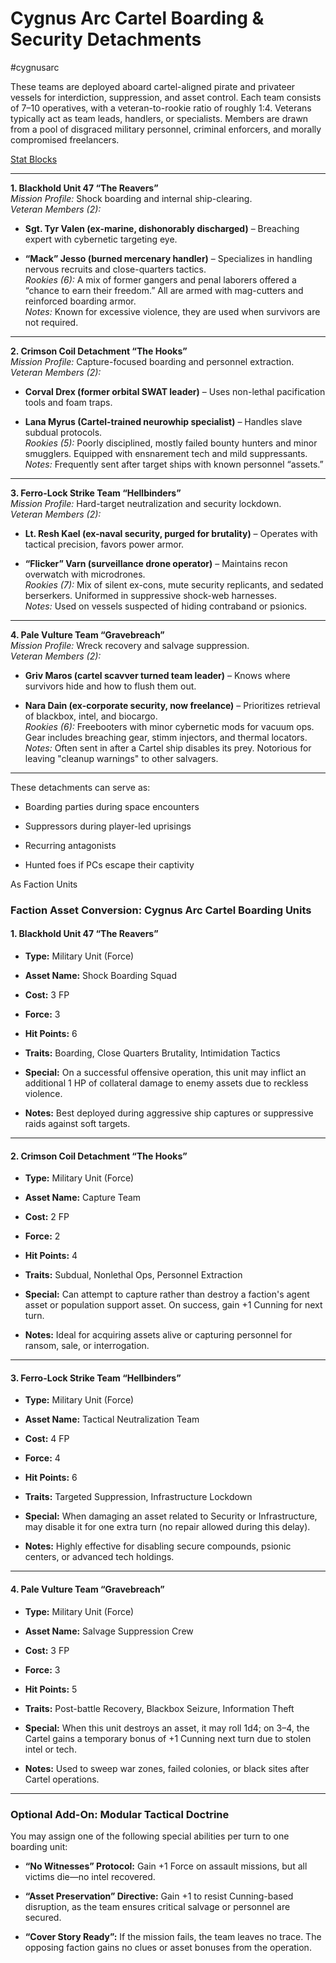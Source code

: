 # **Cygnus Arc Cartel Boarding & Security Detachments**
#cygnusarc 

These teams are deployed aboard cartel-aligned pirate and privateer vessels for interdiction, suppression, and asset control. Each team consists of 7–10 operatives, with a veteran-to-rookie ratio of roughly 1:4. Veterans typically act as team leads, handlers, or specialists. Members are drawn from a pool of disgraced military personnel, criminal enforcers, and morally compromised freelancers.


[Stat Blocks](Cygnus%20Arc%20Boarding%20Parties.md)

---

**1. Blackhold Unit 47 “The Reavers”**  
_Mission Profile:_ Shock boarding and internal ship-clearing.  
_Veteran Members (2):_

- **Sgt. Tyr Valen (ex-marine, dishonorably discharged)** – Breaching expert with cybernetic targeting eye.
    
- **“Mack” Jesso (burned mercenary handler)** – Specializes in handling nervous recruits and close-quarters tactics.  
    _Rookies (6):_ A mix of former gangers and penal laborers offered a “chance to earn their freedom.” All are armed with mag-cutters and reinforced boarding armor.  
    _Notes:_ Known for excessive violence, they are used when survivors are not required.
    

---

**2. Crimson Coil Detachment “The Hooks”**  
_Mission Profile:_ Capture-focused boarding and personnel extraction.  
_Veteran Members (2):_

- **Corval Drex (former orbital SWAT leader)** – Uses non-lethal pacification tools and foam traps.
    
- **Lana Myrus (Cartel-trained neurowhip specialist)** – Handles slave subdual protocols.  
    _Rookies (5):_ Poorly disciplined, mostly failed bounty hunters and minor smugglers. Equipped with ensnarement tech and mild suppressants.  
    _Notes:_ Frequently sent after target ships with known personnel “assets.”
    

---

**3. Ferro-Lock Strike Team “Hellbinders”**  
_Mission Profile:_ Hard-target neutralization and security lockdown.  
_Veteran Members (2):_

- **Lt. Resh Kael (ex-naval security, purged for brutality)** – Operates with tactical precision, favors power armor.
    
- **“Flicker” Varn (surveillance drone operator)** – Maintains recon overwatch with microdrones.  
    _Rookies (7):_ Mix of silent ex-cons, mute security replicants, and sedated berserkers. Uniformed in suppressive shock-web harnesses.  
    _Notes:_ Used on vessels suspected of hiding contraband or psionics.
    

---

**4. Pale Vulture Team “Gravebreach”**  
_Mission Profile:_ Wreck recovery and salvage suppression.  
_Veteran Members (2):_

- **Griv Maros (cartel scavver turned team leader)** – Knows where survivors hide and how to flush them out.
    
- **Nara Dain (ex-corporate security, now freelance)** – Prioritizes retrieval of blackbox, intel, and biocargo.  
    _Rookies (6):_ Freebooters with minor cybernetic mods for vacuum ops. Gear includes breaching gear, stimm injectors, and thermal locators.  
    _Notes:_ Often sent in after a Cartel ship disables its prey. Notorious for leaving "cleanup warnings" to other salvagers.
    

---

These detachments can serve as:

- Boarding parties during space encounters
    
- Suppressors during player-led uprisings
    
- Recurring antagonists
    
- Hunted foes if PCs escape their captivity



As Faction Units

### **Faction Asset Conversion: Cygnus Arc Cartel Boarding Units**

#### **1. Blackhold Unit 47 “The Reavers”**

- **Type:** Military Unit (Force)
    
- **Asset Name:** Shock Boarding Squad
    
- **Cost:** 3 FP
    
- **Force:** 3
    
- **Hit Points:** 6
    
- **Traits:** Boarding, Close Quarters Brutality, Intimidation Tactics
    
- **Special:** On a successful offensive operation, this unit may inflict an additional 1 HP of collateral damage to enemy assets due to reckless violence.
    
- **Notes:** Best deployed during aggressive ship captures or suppressive raids against soft targets.
    

---

#### **2. Crimson Coil Detachment “The Hooks”**

- **Type:** Military Unit (Force)
    
- **Asset Name:** Capture Team
    
- **Cost:** 2 FP
    
- **Force:** 2
    
- **Hit Points:** 4
    
- **Traits:** Subdual, Nonlethal Ops, Personnel Extraction
    
- **Special:** Can attempt to capture rather than destroy a faction's agent asset or population support asset. On success, gain +1 Cunning for next turn.
    
- **Notes:** Ideal for acquiring assets alive or capturing personnel for ransom, sale, or interrogation.
    

---

#### **3. Ferro-Lock Strike Team “Hellbinders”**

- **Type:** Military Unit (Force)
    
- **Asset Name:** Tactical Neutralization Team
    
- **Cost:** 4 FP
    
- **Force:** 4
    
- **Hit Points:** 6
    
- **Traits:** Targeted Suppression, Infrastructure Lockdown
    
- **Special:** When damaging an asset related to Security or Infrastructure, may disable it for one extra turn (no repair allowed during this delay).
    
- **Notes:** Highly effective for disabling secure compounds, psionic centers, or advanced tech holdings.
    

---

#### **4. Pale Vulture Team “Gravebreach”**

- **Type:** Military Unit (Force)
    
- **Asset Name:** Salvage Suppression Crew
    
- **Cost:** 3 FP
    
- **Force:** 3
    
- **Hit Points:** 5
    
- **Traits:** Post-battle Recovery, Blackbox Seizure, Information Theft
    
- **Special:** When this unit destroys an asset, it may roll 1d4; on 3–4, the Cartel gains a temporary bonus of +1 Cunning next turn due to stolen intel or tech.
    
- **Notes:** Used to sweep war zones, failed colonies, or black sites after Cartel operations.
    

---

### **Optional Add-On: Modular Tactical Doctrine**

You may assign one of the following special abilities per turn to one boarding unit:

- **“No Witnesses” Protocol:** Gain +1 Force on assault missions, but all victims die—no intel recovered.
    
- **“Asset Preservation” Directive:** Gain +1 to resist Cunning-based disruption, as the team ensures critical salvage or personnel are secured.
    
- **“Cover Story Ready”:** If the mission fails, the team leaves no trace. The opposing faction gains no clues or asset bonuses from the operation.